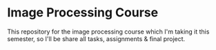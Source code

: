 # Image Processing Course
This repository for the image processing course which I'm taking it this semester, so I'll be share all tasks, assignments & final project. 